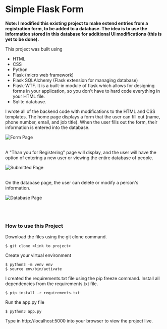 # Simple Flask Form

**Note: I modified this existing project to make extend entries from a registration form, to be added to a database. The idea is to use the information stored in this database for additional UI modifications (this is yet to be done).**

This project was built using 
- HTML 
- CSS 
- Python 
- Flask (micro web framework) 
- Flask SQLAlchemy (Flask extension for managing database) 
- Flask-WTF. It is a built-in module of flask which allows for designing forms in your application, so you don't have to hard code everything in your
  HTML file.
- Sqlite database.

I wrote all of the backend code with modifications to the HTML and CSS templates. The home page displays a form that the user can fill out (name, phone number, email, and job title). When the user fills out the form, their information is entered into the database. 
<br />

![Form Page](images/formpage.png)

<br />
A "Than you for Registering" page will display, and the user will have the option of entering a new user or viewing the entire database of people. 
<br />

![Submitted Page](images/thankyou.png)

<br />
On the database page, the user can delete or modify a person's information. 
<br/>

![Database Page](images/the_database.png)

<br /><br />
### How to use this Project
Download the files using the git clone command.
```
$ git clone <link to project>
```
Create your virtual environment
```
$ python3 -m venv env
$ source env/bin/activate
```
I created the requirements.txt file using the pip freeze command.
Install all dependencies from the requirements.txt file.
```
$ pip install -r requirements.txt
```
Run the app.py file
```
$ python3 app.py
```
Type in http://localhost:5000 into your browser to view the project live.
